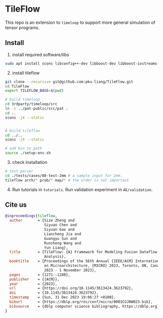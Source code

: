 # TileFlow 

This repo is an extension to `timeloop` to support more general simulation of tensor programs. 

## Install 

1. install required software/libs
```bash
sudo apt install scons libconfig++-dev libboost-dev libboost-iostreams-dev libboost-serialization-dev libyaml-cpp-dev libncurses-dev libtinfo-dev libgpm-dev git build-essential python3-pip
```

2. install tileflow
```bash 
git clone --recursive git@github.com:pku-liang/TileFlow.git
cd TileFlow
export TILEFLOW_BASE=$(pwd)

# build timeloop
cd 3rdparty/timeloop/src
ln -s ../pat-public/src/pat .
cd ..
scons -j4 --static


# build tileflow 
cd ../..
scons -j4 --static

# add bin to path 
source ./setup-env.sh 
```

3. check installation 

```bash 
# test parser 
cd ./tests/cases/08-test-2mm # a sample input for 2mm.
tileflow arch/* prob/* map/* # the order is not important
```

4. Run tutorials in `tutorials`. Run validation experiment in `AE/validation`.

## Cite us
```bibtex
@inproceedings{tileflow,
  author       = {Size Zheng and
                  Siyuan Chen and
                  Siyuan Gao and
                  Liancheng Jia and
                  Guangyu Sun and
                  Runsheng Wang and
                  Yun Liang},
  title        = {TileFlow: {A} Framework for Modeling Fusion Dataflow via Tree-based
                  Analysis},
  booktitle    = {Proceedings of the 56th Annual {IEEE/ACM} International Symposium
                  on Microarchitecture, {MICRO} 2023, Toronto, ON, Canada, 28 October
                  2023 - 1 November 2023},
  pages        = {1271--1288},
  publisher    = {{ACM}},
  year         = {2023},
  url          = {https://doi.org/10.1145/3613424.3623792},
  doi          = {10.1145/3613424.3623792},
  timestamp    = {Sun, 31 Dec 2023 19:06:27 +0100},
  biburl       = {https://dblp.org/rec/conf/micro/0001CGJ0W023.bib},
  bibsource    = {dblp computer science bibliography, https://dblp.org}
}
```
